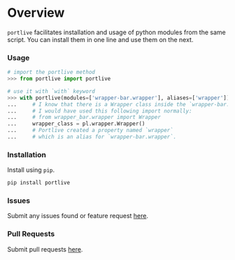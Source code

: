 # Overview

`portlive` facilitates installation and usage of python modules from the same script. You can install them in one line and use them on the next.

### Usage

```python
# import the portlive method
>>> from portlive import portlive

# use it with `with` keyword
>>> with portlive(modules=['wrapper-bar.wrapper'], aliases=['wrapper']) as pl:
...     # I know that there is a Wrapper class inside the `wrapper-bar.wrapper` module
...     # I would have used this following import normally:
...     # from wrapper_bar.wrapper import Wrapper
...     wrapper_class = pl.wrapper.Wrapper()
...     # Portlive created a property named `wrapper`
...     # which is an alias for `wrapper-bar.wrapper`.
```

### Installation

Install using `pip`.

```bash
pip install portlive
```

### Issues

Submit any issues found or feature request [here](https://github.com/d33p0st/portlive/issues).

### Pull Requests

Submit pull requests [here](https://github.com/d33p0st/portlive/pulls).